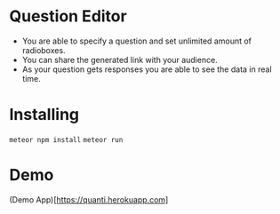 # Question Editor

* You are able to specify a question and set unlimited amount of radioboxes.
* You can share the generated link with your audience.
* As your question gets responses you are able to see the data in real time.

# Installing

`meteor npm install`
`meteor run`

# Demo

(Demo App)[https://quanti.herokuapp.com]
